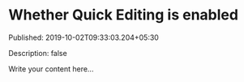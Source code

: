 # Whether Quick Editing is enabled

Published: 2019-10-02T09:33:03.204+05:30

Description: false

Write your content here...